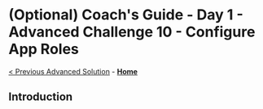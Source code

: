 # (Optional) Coach's Guide - Day 1 - Advanced Challenge 10 - Configure App Roles

 [< Previous Advanced Solution](./Solution_D1_09.md) - **[Home](../README.md)**

## Introduction